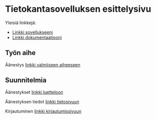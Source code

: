 # Tietokantasovelluksen esittelysivu

Yleisiä linkkejä:

* [Linkki sovellukseeni](https://rikukali.users.cs.helsinki.fi/leiska)
* [Linkki dokumentaatiooni](https://github.com/rrrkkk/Tsoha-Bootstrap/blob/master/doc/dokumentaatio.pdf)

## Työn aihe

Äänestys [linkki valmiiseen aiheeseen](http://advancedkittenry.github.io/suunnittelu_ja_tyoymparisto/aiheet/Aanestys.html) 

## Suunnitelmia

Äänestykset [linkki luetteloon](https://rikukali.users.cs.helsinki.fi/leiska/vote)

Äänestyksen tiedot [linkki tietosivuun](https://rikukali.users.cs.helsinki.fi/leiska/vote/1)

Kirjautuminen [linkki kirjautumissivuun](https://rikukali.users.cs.helsinki.fi/leiska/login)

